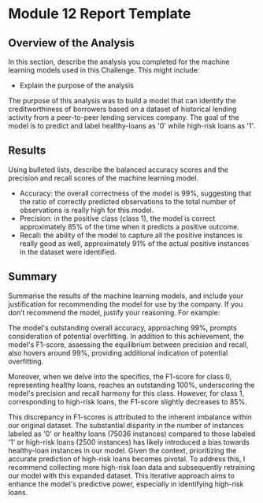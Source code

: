 # Module 12 Report Template

## Overview of the Analysis

In this section, describe the analysis you completed for the machine learning models used in this Challenge. This might include:

* Explain the purpose of the analysis

The purpose of this analysis was to build a model that can identify the creditworthiness of borrowers based on  a dataset of historical lending activity from a peer-to-peer lending services company. The goal of the model is to predict and label healthy-loans as '0' while high-risk loans as '1'.

## Results

Using bulleted lists, describe the balanced accuracy scores and the precision and recall scores of the machine learning model.

* Accuracy: the overall correctness of the model is 99%, suggesting that the ratio of correctly predicted observations to the total number of observations is really high for this model. 
* Precision: in the positive class (class 1), the model is correct approximately 85% of the time when it predicts a positive outcome. 
* Recall: the ability of the model to capture all the positive instances is really good as well, approximately 91% of the actual positive instances in the dataset were identified. 

## Summary

Summarise the results of the machine learning models, and include your justification for recommending the model for use by the company. If you don’t recommend the model, justify your reasoning. For example:

The model's outstanding overall accuracy, approaching 99%, prompts consideration of potential overfitting. In addition to this achievement, the model's F1-score, assessing the equilibrium between precision and recall, also hovers around 99%, providing additional indication of potential overfitting.

Moreover, when we delve into the specifics, the F1-score for class 0, representing healthy loans, reaches an outstanding 100%, underscoring the model's precision and recall harmony for this class. However, for class 1, corresponding to high-risk loans, the F1-score slightly decreases to 85%.

This discrepancy in F1-scores is attributed to the inherent imbalance within our original dataset. The substantial disparity in the number of instances labeled as '0' or healthy loans (75036 instances) compared to those labeled '1' or high-risk loans (2500 instances) has likely introduced a bias towards healthy-loan instances in our model. Given the context, prioritizing the accurate prediction of high-risk loans becomes pivotal. To address this, I recommend collecting more high-risk loan data and subsequently retraining our model with this expanded dataset. This iterative approach aims to enhance the model's predictive power, especially in identifying high-risk loans.

